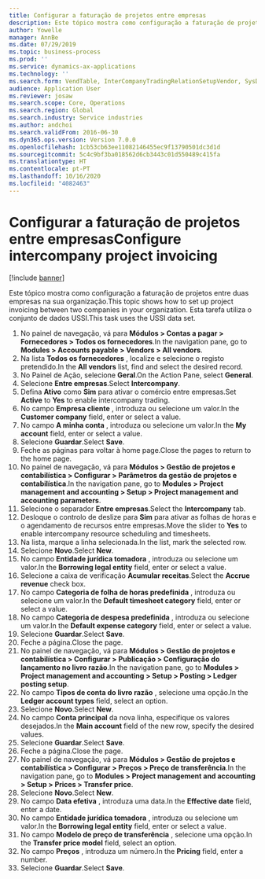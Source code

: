 ```yaml
---
title: Configurar a faturação de projetos entre empresas
description: Este tópico mostra como configuração a faturação de projetos entre duas empresas na sua organização.
author: Yowelle
manager: AnnBe
ms.date: 07/29/2019
ms.topic: business-process
ms.prod: ''
ms.service: dynamics-ax-applications
ms.technology: ''
ms.search.form: VendTable, InterCompanyTradingRelationSetupVendor, SysDataAreaSelectLookup, ProjParameters, ProjPosting, ProjTransferPrice
audience: Application User
ms.reviewer: josaw
ms.search.scope: Core, Operations
ms.search.region: Global
ms.search.industry: Service industries
ms.author: andchoi
ms.search.validFrom: 2016-06-30
ms.dyn365.ops.version: Version 7.0.0
ms.openlocfilehash: 1cb53cb63ee11082146455ec9f13790501dc3d1d
ms.sourcegitcommit: 5c4c9bf3ba018562d6cb3443c01d550489c415fa
ms.translationtype: HT
ms.contentlocale: pt-PT
ms.lasthandoff: 10/16/2020
ms.locfileid: "4082463"
---
```

# <a name="configure-intercompany-project-invoicing"></a><span data-ttu-id="17e03-103">Configurar a faturação de projetos entre empresas</span><span class="sxs-lookup"><span data-stu-id="17e03-103">Configure intercompany project invoicing</span></span>

[!include [banner](../../includes/banner.md)]

<span data-ttu-id="17e03-104">Este tópico mostra como configuração a faturação de projetos entre duas empresas na sua organização.</span><span class="sxs-lookup"><span data-stu-id="17e03-104">This topic shows how to set up project invoicing between two companies in your organization.</span></span> <span data-ttu-id="17e03-105">Esta tarefa utiliza o conjunto de dados USSI.</span><span class="sxs-lookup"><span data-stu-id="17e03-105">This task uses the USSI data set.</span></span>

1. <span data-ttu-id="17e03-106">No painel de navegação, vá para **Módulos > Contas a pagar > Fornecedores > Todos os fornecedores**.</span><span class="sxs-lookup"><span data-stu-id="17e03-106">In the navigation pane, go to **Modules > Accounts payable > Vendors > All vendors**.</span></span>
2. <span data-ttu-id="17e03-107">Na lista **Todos os fornecedores** , localize e selecione o registo pretendido.</span><span class="sxs-lookup"><span data-stu-id="17e03-107">In the **All vendors** list, find and select the desired record.</span></span>
3. <span data-ttu-id="17e03-108">No Painel de Ação, selecione **Geral**.</span><span class="sxs-lookup"><span data-stu-id="17e03-108">On the Action Pane, select **General**.</span></span>
4. <span data-ttu-id="17e03-109">Selecione **Entre empresas**.</span><span class="sxs-lookup"><span data-stu-id="17e03-109">Select **Intercompany**.</span></span>
5. <span data-ttu-id="17e03-110">Defina **Ativo** como **Sim** para ativar o comércio entre empresas.</span><span class="sxs-lookup"><span data-stu-id="17e03-110">Set **Active** to **Yes** to enable intercompany trading.</span></span>
6. <span data-ttu-id="17e03-111">No campo **Empresa cliente** , introduza ou selecione um valor.</span><span class="sxs-lookup"><span data-stu-id="17e03-111">In the **Customer company** field, enter or select a value.</span></span>
7. <span data-ttu-id="17e03-112">No campo **A minha conta** , introduza ou selecione um valor.</span><span class="sxs-lookup"><span data-stu-id="17e03-112">In the **My account** field, enter or select a value.</span></span>
8. <span data-ttu-id="17e03-113">Selecione **Guardar**.</span><span class="sxs-lookup"><span data-stu-id="17e03-113">Select **Save**.</span></span>
9. <span data-ttu-id="17e03-114">Feche as páginas para voltar à home page.</span><span class="sxs-lookup"><span data-stu-id="17e03-114">Close the pages to return to the home page.</span></span>
10. <span data-ttu-id="17e03-115">No painel de navegação, vá para **Módulos > Gestão de projetos e contabilística > Configurar > Parâmetros da gestão de projetos e contabilística**.</span><span class="sxs-lookup"><span data-stu-id="17e03-115">In the navigation pane, go to **Modules > Project management and accounting > Setup > Project management and accounting parameters**.</span></span>
11. <span data-ttu-id="17e03-116">Selecione o separador **Entre empresas**.</span><span class="sxs-lookup"><span data-stu-id="17e03-116">Select the **Intercompany** tab.</span></span>
12. <span data-ttu-id="17e03-117">Desloque o controlo de deslize para **Sim** para ativar as folhas de horas e o agendamento de recursos entre empresas.</span><span class="sxs-lookup"><span data-stu-id="17e03-117">Move the slider to **Yes** to enable intercompany resource scheduling and timesheets.</span></span>
13. <span data-ttu-id="17e03-118">Na lista, marque a linha selecionada.</span><span class="sxs-lookup"><span data-stu-id="17e03-118">In the list, mark the selected row.</span></span>
14. <span data-ttu-id="17e03-119">Selecione **Novo**.</span><span class="sxs-lookup"><span data-stu-id="17e03-119">Select **New**.</span></span>
15. <span data-ttu-id="17e03-120">No campo **Entidade jurídica tomadora** , introduza ou selecione um valor.</span><span class="sxs-lookup"><span data-stu-id="17e03-120">In the **Borrowing legal entity** field, enter or select a value.</span></span>
16. <span data-ttu-id="17e03-121">Selecione a caixa de verificação **Acumular receitas**.</span><span class="sxs-lookup"><span data-stu-id="17e03-121">Select the **Accrue revenue** check box.</span></span>
17. <span data-ttu-id="17e03-122">No campo **Categoria de folha de horas predefinida** , introduza ou selecione um valor.</span><span class="sxs-lookup"><span data-stu-id="17e03-122">In the **Default timesheet category** field, enter or select a value.</span></span>
18. <span data-ttu-id="17e03-123">No campo **Categoria de despesa predefinida** , introduza ou selecione um valor.</span><span class="sxs-lookup"><span data-stu-id="17e03-123">In the **Default expense category** field, enter or select a value.</span></span>
19. <span data-ttu-id="17e03-124">Selecione **Guardar**.</span><span class="sxs-lookup"><span data-stu-id="17e03-124">Select **Save**.</span></span>
20. <span data-ttu-id="17e03-125">Feche a página.</span><span class="sxs-lookup"><span data-stu-id="17e03-125">Close the page.</span></span>
21. <span data-ttu-id="17e03-126">No painel de navegação, vá para **Módulos > Gestão de projetos e contabilística > Configurar > Publicação > Configuração do lançamento no livro razão**.</span><span class="sxs-lookup"><span data-stu-id="17e03-126">In the navigation pane, go to **Modules > Project management and accounting > Setup > Posting > Ledger posting setup**.</span></span>
22. <span data-ttu-id="17e03-127">No campo **Tipos de conta do livro razão** , selecione uma opção.</span><span class="sxs-lookup"><span data-stu-id="17e03-127">In the **Ledger account types** field, select an option.</span></span>
23. <span data-ttu-id="17e03-128">Selecione **Novo**.</span><span class="sxs-lookup"><span data-stu-id="17e03-128">Select **New**.</span></span>
24. <span data-ttu-id="17e03-129">No campo **Conta principal** da nova linha, especifique os valores desejados.</span><span class="sxs-lookup"><span data-stu-id="17e03-129">In the **Main account** field of the new row, specify the desired values.</span></span>
25. <span data-ttu-id="17e03-130">Selecione **Guardar**.</span><span class="sxs-lookup"><span data-stu-id="17e03-130">Select **Save**.</span></span>
26. <span data-ttu-id="17e03-131">Feche a página.</span><span class="sxs-lookup"><span data-stu-id="17e03-131">Close the page.</span></span>
27. <span data-ttu-id="17e03-132">No painel de navegação, vá para **Módulos > Gestão de projetos e contabilística > Configurar > Preços > Preço de transferência**.</span><span class="sxs-lookup"><span data-stu-id="17e03-132">In the navigation pane, go to **Modules > Project management and accounting > Setup > Prices > Transfer price**.</span></span>
28. <span data-ttu-id="17e03-133">Selecione **Novo**.</span><span class="sxs-lookup"><span data-stu-id="17e03-133">Select **New**.</span></span>
29. <span data-ttu-id="17e03-134">No campo **Data efetiva** , introduza uma data.</span><span class="sxs-lookup"><span data-stu-id="17e03-134">In the **Effective date** field, enter a date.</span></span>
30. <span data-ttu-id="17e03-135">No campo **Entidade jurídica tomadora** , introduza ou selecione um valor.</span><span class="sxs-lookup"><span data-stu-id="17e03-135">In the **Borrowing legal entity** field, enter or select a value.</span></span>
31. <span data-ttu-id="17e03-136">No campo **Modelo de preço de transferência** , selecione uma opção.</span><span class="sxs-lookup"><span data-stu-id="17e03-136">In the **Transfer price model** field, select an option.</span></span>
32. <span data-ttu-id="17e03-137">No campo **Preços** , introduza um número.</span><span class="sxs-lookup"><span data-stu-id="17e03-137">In the **Pricing** field, enter a number.</span></span>
33. <span data-ttu-id="17e03-138">Selecione **Guardar**.</span><span class="sxs-lookup"><span data-stu-id="17e03-138">Select **Save**.</span></span>

